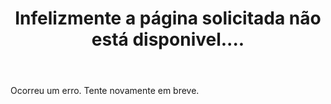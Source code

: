 ﻿---
layout: page
title: "Infelizmente a página solicitada não está disponivel...."
subheadline: "Erro HTTP 404"
#teaser: "Talvez a página tenha sido excluída!"
sitemap: false
permalink: "/404.html"
header:
   image_fullwidth: Banner_principalERES2023.jpg
---
Ocorreu um erro. Tente novamente em breve.
